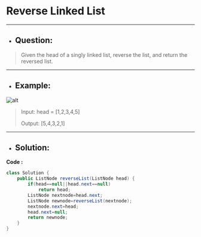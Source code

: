 # Reverse Linked List
---
- ## Question:
> Given the head of a singly linked list, reverse the list, and return the reversed list.
---
- ## Example:
![alt](https://assets.leetcode.com/uploads/2021/02/19/rev1ex1.jpg)
> Input: head = [1,2,3,4,5]
> 
> Output: [5,4,3,2,1]
---
- ## Solution:
**Code :**
```java
class Solution {
    public ListNode reverseList(ListNode head) {
        if(head==null||head.next==null)
            return head;
        ListNode nextnode=head.next;
        ListNode newnode=reverseList(nextnode);
        nextnode.next=head;
        head.next=null;
        return newnode;
    }
}
